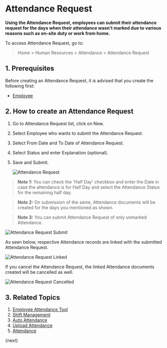 # Attendance Request

**Using the Attendance Request, employees can submit their attendance request for the days when their attendance wasn't marked due to various reasons such as on-site duty or work from home.**

To access Attendance Request, go to:

> Home > Human Resources > Attendance > Attendance Request

## 1. Prerequisites

Before creating an Attendance Request, it is advised that you create the following first:

* [Employee](/docs/user/manual/en/human-resources/employee)


## 2. How to create an Attendance Request

1. Go to Attendance Request list, click on New.
1. Select Employee who wants to submit the Attendance Request.
1. Select From Date and To Date of Attendance Request.
1. Select Status and enter Explanation (optional).
1. Save and Submit.


    <img class="screenshot"  alt="Attendance Request" src="{{docs_base_url}}/assets/img/human-resources/attendance-request.png">

> **Note 1:** You can check the 'Half Day' checkbox and enter the Date in case the attendance is for Half Day and select the Attendance Status for the remaining half day.

> **Note 2:** On submission of the same, Attendance documents will be created for the days you mentioned as shown.

> **Note 3:** You can submit Attendance Request of only unmarked Attendance.



<img class="screenshot"  alt="Attendance Request Submit" src="{{docs_base_url}}/assets/img/human-resources/attendance-request-submission.png">

As seen below, respective Attendance records are linked with the submitted Attendance Request.

 <img class="screenshot"  alt="Attendance Request Linked" src="{{docs_base_url}}/assets/img/human-resources/attendance-request-link.png">

If you cancel the Attendance Request, the linked Attendance documents created will be cancelled as well.

 <img class="screenshot"  alt="Attendance Request Cancelled" src="{{docs_base_url}}/assets/img/human-resources/attendance-request-cancelled.png">


## 3. Related Topics

1. [Employee Attendance Tool](/docs/user/manual/en/human-resources/employee-attendance-tool)
1. [Shift Management](/docs/user/manual/en/human-resources/shift-management)
1. [Auto Attendance](/docs/user/manual/en/human-resources/auto-attendance)
1. [Upload Attendance](/docs/user/manual/en/human-resources/upload-attendance)
1. [Attendance](/docs/user/manual/en/human-resources/attendance)


{next}
